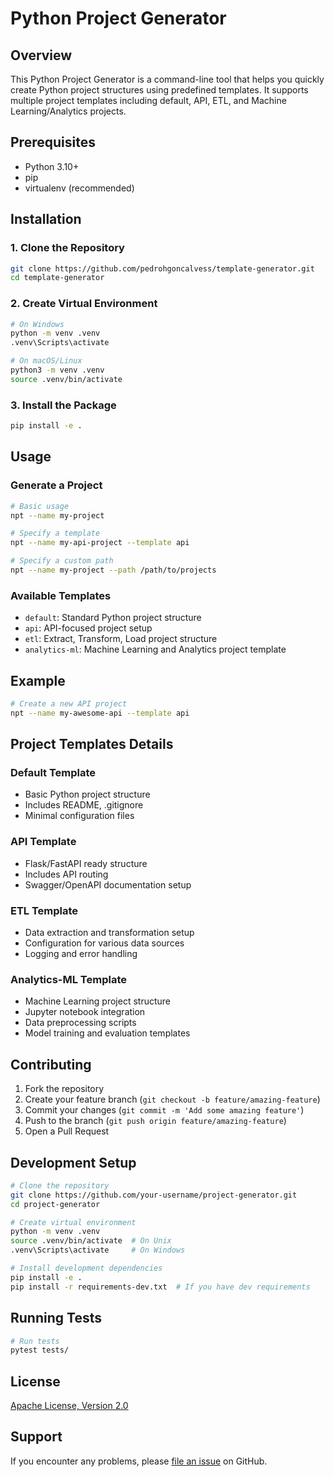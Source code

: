# Python Project Generator

## Overview

This Python Project Generator is a command-line tool that helps you quickly create Python project structures using predefined templates. It supports multiple project templates including default, API, ETL, and Machine Learning/Analytics projects.

## Prerequisites

- Python 3.10+
- pip
- virtualenv (recommended)

## Installation

### 1. Clone the Repository

```bash
git clone https://github.com/pedrohgoncalvess/template-generator.git
cd template-generator
```

### 2. Create Virtual Environment

```bash
# On Windows
python -m venv .venv
.venv\Scripts\activate

# On macOS/Linux
python3 -m venv .venv
source .venv/bin/activate
```

### 3. Install the Package

```bash
pip install -e .
```

## Usage

### Generate a Project

```bash
# Basic usage
npt --name my-project

# Specify a template
npt --name my-api-project --template api

# Specify a custom path
npt --name my-project --path /path/to/projects
```

### Available Templates

- `default`: Standard Python project structure
- `api`: API-focused project setup
- `etl`: Extract, Transform, Load project structure
- `analytics-ml`: Machine Learning and Analytics project template

## Example

```bash
# Create a new API project
npt --name my-awesome-api --template api
```

## Project Templates Details

### Default Template
- Basic Python project structure
- Includes README, .gitignore
- Minimal configuration files

### API Template
- Flask/FastAPI ready structure
- Includes API routing
- Swagger/OpenAPI documentation setup

### ETL Template
- Data extraction and transformation setup
- Configuration for various data sources
- Logging and error handling

### Analytics-ML Template
- Machine Learning project structure
- Jupyter notebook integration
- Data preprocessing scripts
- Model training and evaluation templates

## Contributing

1. Fork the repository
2. Create your feature branch (`git checkout -b feature/amazing-feature`)
3. Commit your changes (`git commit -m 'Add some amazing feature'`)
4. Push to the branch (`git push origin feature/amazing-feature`)
5. Open a Pull Request

## Development Setup

```bash
# Clone the repository
git clone https://github.com/your-username/project-generator.git
cd project-generator

# Create virtual environment
python -m venv .venv
source .venv/bin/activate  # On Unix
.venv\Scripts\activate     # On Windows

# Install development dependencies
pip install -e .
pip install -r requirements-dev.txt  # If you have dev requirements
```

## Running Tests

```bash
# Run tests
pytest tests/
```

## License

[Apache License, Version 2.0](https://www.apache.org/licenses/LICENSE-2.0.html)

## Support

If you encounter any problems, please [file an issue](https://github.com/pedrohgoncalvess/template-generator/issues) on GitHub.